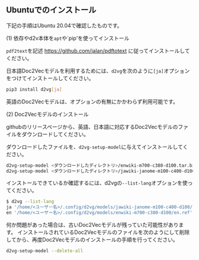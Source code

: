 ## Ubuntuでのインストール

下記の手順はUbuntu 20.04で確認したものです。

(1) 依存やd2v本体を`apt`や`pip'を使ってインストール

`pdf2text`を記述 https://github.com/jalan/pdftotext に従ってインストールしてください。

日本語Doc2Vecモデルを利用するためには、`d2vg`を次のように`[ja]`オプションをつけてインストールしてください。

```sh
pip3 install d2vg[ja]
```

英語のDoc2Vecモデルは、オプションの有無にかかわらず利用可能です。

(2) Doc2Vecモデルのインストール

githubのリリースページから、英語、日本語に対応するDoc2Vecモデルのファイルをダウンロードしてください。

ダウンロードしたファイルを、`d2vg-setup-model`に与えてインストールしてください。

```sh
d2vg-setup-model <ダウンロードしたディレクトリ>/enwiki-m700-c380-d100.tar.bz2
d2vg-setup-model <ダウンロードしたディレクトリ>/jawiki-janome-m100-c400-d100.tar.bz2
```

インストールできているか確認するには、d2vgの`--list-lang`オプションを使ってください。

```sh
$ d2vg --list-lang
ja '/home/<ユーザー名>/.config/d2vg/models/jawiki-janome-m100-c400-d100/ja.ref'
en '/home/<ユーザー名>/.config/d2vg/models/enwiki-m700-c380-d100/en.ref'
```

何か問題があった場合は、古いDoc2Vecモデルが残っていた可能性があります。
インストールされているDoc2Vecモデルのファイルを次のようにして削除してから、再度Doc2Vecモデルのインストールの手順を行ってください。

```sh
d2vg-setup-model --delete-all
```
